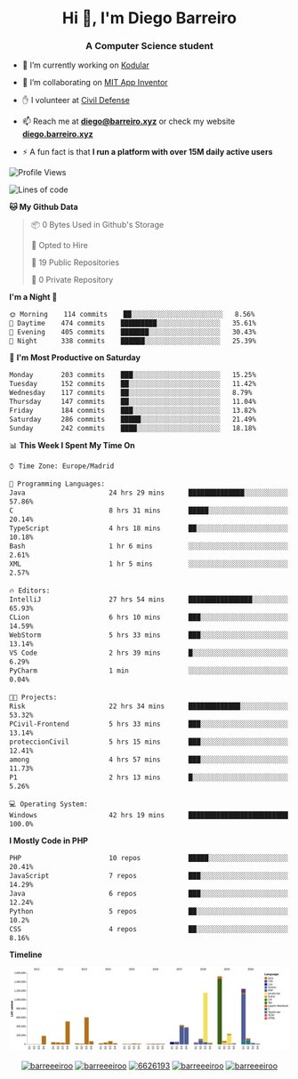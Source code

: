 <h1 align="center">Hi 👋, I'm Diego Barreiro</h1>
<h3 align="center">A Computer Science student</h3>

- 🔭 I’m currently working on [Kodular](https://www.kodular.io)

- 👯 I’m collaborating on [MIT App Inventor](https://github.com/mit-cml/appinventor-sources)

- ✋ I volunteer at [Civil Defense](https://proteccioncivil.sdc.gal)

- 📫 Reach me at **diego@barreiro.xyz** or check my website **[diego.barreiro.xyz](https://diego.barreiro.xyz)**

- ⚡ A fun fact is that **I run a platform with over 15M daily active users**

<!--START_SECTION:waka-->
![Profile Views](http://img.shields.io/badge/Profile%20Views-19-blue)

![Lines of code](https://img.shields.io/badge/From%20Hello%20World%20I%27ve%20Written-22.6%20million%20lines%20of%20code-blue)

**🐱 My Github Data** 

> 📦 0 Bytes Used in Github's Storage 
 > 
> 💼 Opted to Hire
 > 
> 📜 19 Public Repositories
 > 
> 🔑 0 Private Repository 
 > 
**I'm a Night 🦉** 

```text
🌞 Morning    114 commits    ██░░░░░░░░░░░░░░░░░░░░░░░   8.56% 
🌆 Daytime    474 commits    █████████░░░░░░░░░░░░░░░░   35.61% 
🌃 Evening    405 commits    ███████░░░░░░░░░░░░░░░░░░   30.43% 
🌙 Night      338 commits    ██████░░░░░░░░░░░░░░░░░░░   25.39%

```
📅 **I'm Most Productive on Saturday** 

```text
Monday       203 commits    ███░░░░░░░░░░░░░░░░░░░░░░   15.25% 
Tuesday      152 commits    ██░░░░░░░░░░░░░░░░░░░░░░░   11.42% 
Wednesday    117 commits    ██░░░░░░░░░░░░░░░░░░░░░░░   8.79% 
Thursday     147 commits    ██░░░░░░░░░░░░░░░░░░░░░░░   11.04% 
Friday       184 commits    ███░░░░░░░░░░░░░░░░░░░░░░   13.82% 
Saturday     286 commits    █████░░░░░░░░░░░░░░░░░░░░   21.49% 
Sunday       242 commits    ████░░░░░░░░░░░░░░░░░░░░░   18.18%

```


📊 **This Week I Spent My Time On** 

```text
⌚︎ Time Zone: Europe/Madrid

💬 Programming Languages: 
Java                     24 hrs 29 mins      ██████████████░░░░░░░░░░░   57.86% 
C                        8 hrs 31 mins       █████░░░░░░░░░░░░░░░░░░░░   20.14% 
TypeScript               4 hrs 18 mins       ██░░░░░░░░░░░░░░░░░░░░░░░   10.18% 
Bash                     1 hr 6 mins         ░░░░░░░░░░░░░░░░░░░░░░░░░   2.61% 
XML                      1 hr 5 mins         ░░░░░░░░░░░░░░░░░░░░░░░░░   2.57%

🔥 Editors: 
IntelliJ                 27 hrs 54 mins      ████████████████░░░░░░░░░   65.93% 
CLion                    6 hrs 10 mins       ███░░░░░░░░░░░░░░░░░░░░░░   14.59% 
WebStorm                 5 hrs 33 mins       ███░░░░░░░░░░░░░░░░░░░░░░   13.14% 
VS Code                  2 hrs 39 mins       █░░░░░░░░░░░░░░░░░░░░░░░░   6.29% 
PyCharm                  1 min               ░░░░░░░░░░░░░░░░░░░░░░░░░   0.04%

🐱‍💻 Projects: 
Risk                     22 hrs 34 mins      █████████████░░░░░░░░░░░░   53.32% 
PCivil-Frontend          5 hrs 33 mins       ███░░░░░░░░░░░░░░░░░░░░░░   13.14% 
proteccionCivil          5 hrs 15 mins       ███░░░░░░░░░░░░░░░░░░░░░░   12.41% 
among                    4 hrs 57 mins       ███░░░░░░░░░░░░░░░░░░░░░░   11.73% 
P1                       2 hrs 13 mins       █░░░░░░░░░░░░░░░░░░░░░░░░   5.26%

💻 Operating System: 
Windows                  42 hrs 19 mins      █████████████████████████   100.0%

```

**I Mostly Code in PHP** 

```text
PHP                      10 repos            █████░░░░░░░░░░░░░░░░░░░░   20.41% 
JavaScript               7 repos             ███░░░░░░░░░░░░░░░░░░░░░░   14.29% 
Java                     6 repos             ███░░░░░░░░░░░░░░░░░░░░░░   12.24% 
Python                   5 repos             ██░░░░░░░░░░░░░░░░░░░░░░░   10.2% 
CSS                      4 repos             ██░░░░░░░░░░░░░░░░░░░░░░░   8.16%

```


**Timeline**

![Chart not found](https://github.com/barreeeiroo/barreeeiroo/blob/master/charts/bar_graph.png) 


<!--END_SECTION:waka-->

<p align="center">
<a href="https://twitter.com/barreeeiroo" target="blank"><img align="center" src="https://cdn.jsdelivr.net/npm/simple-icons@3.0.1/icons/twitter.svg" alt="barreeeiroo" height="20" width="20" /></a>
<a href="https://linkedin.com/in/barreeeiroo" target="blank"><img align="center" src="https://cdn.jsdelivr.net/npm/simple-icons@3.0.1/icons/linkedin.svg" alt="barreeeiroo" height="20" width="20" /></a>
<a href="https://stackoverflow.com/users/6626193" target="blank"><img align="center" src="https://cdn.jsdelivr.net/npm/simple-icons@3.0.1/icons/stackoverflow.svg" alt="6626193" height="20" width="20" /></a>
<a href="https://fb.com/barreeeiroo" target="blank"><img align="center" src="https://cdn.jsdelivr.net/npm/simple-icons@3.0.1/icons/facebook.svg" alt="barreeeiroo" height="20" width="20" /></a>
<a href="https://instagram.com/barreeeiroo" target="blank"><img align="center" src="https://cdn.jsdelivr.net/npm/simple-icons@3.0.1/icons/instagram.svg" alt="barreeeiroo" height="20" width="20" /></a>
</p>
